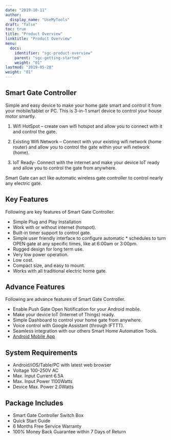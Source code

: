 ```yaml
---
date: "2019-10-11"
author:
  display_name: "UseMyTools"
draft: "false"
toc: true
title: "Product Overview"
linktitle: "Product Overview"
menu:
  docs:
    identifier: "sgc-product-overview"
    parent: "sgc-getting-started"
    weight: "01"
lastmod: "2019-05-28"
weight: "01"
---
```


## Smart Gate Controller ##

Simple and easy device to make your home gate smart and control it from your mobile/tablet or PC. This is 3-in-1 smart device to control your house motor smartly.

1. Wifi HotSpot – create own wifi hotspot and allow you to connect with it and control the gate.

2. Existing Wifi Network – Connect with your existing wifi network (home router) and allow you to control the gate within your wifi network (home).

3. IoT Ready- Connect with the internet and make your device IoT ready and allow you to control the gate from anywhere.

Smart Gate can act like automatic wireless gate controller to control nearly any electric gate.

## Key Features ##

Following are key features of Smart Gate Controller.

* Simple Plug and Play Installation
* Work with or without internet (hotspot).
* Built-in timer support to control gate.
* Simple user friendly interface to configure automatic * schedules to turn OPEN gate at any specific times, like at 6:00am or 3:00pm.
* Rugged design for long term use.
* Very low power operation.
* Low cost.
* Compact size, and easy to mount.
* Works with all traditional electric home gate.


## Advance Features ##

Following are advance features of Smart Gate Controller.

* Enable Push Gate Open Notification for your Android mobile.
* Make your device IoT (Internet of Things) ready.
* Simple Dashboard to control your home gate from anywhere.
* Voice control with Google Assistant (through IFTTT).
* Seamless integration with our others Smart Home Automation Tools.
* [Android Mobile App](https://play.google.com/store/apps/details?id=net.usemytools.usemytoolsautomation)

## System Requirements ##

* Android/iOS/Table/PC with latest web browser
* Voltage 100-250V AC
* Max. Input Current 6.5A
* Max. Input Power 1100Watts
* Device Max. Power 2.0Watts


## Package Includes ##

* Smart Gate Controller Switch Box
* Quick Start Guide
* 6 Months Free Service Warranty
* 100% Money Back Guarantee within 7 Days of Return
